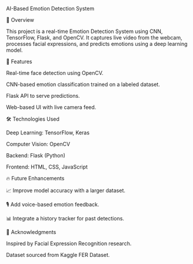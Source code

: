 AI-Based Emotion Detection System

📌 Overview

This project is a real-time Emotion Detection System using CNN, TensorFlow, Flask, and OpenCV. It captures live video from the webcam, processes facial expressions, and predicts emotions using a deep learning model.


🚀 Features

Real-time face detection using OpenCV.

CNN-based emotion classification trained on a labeled dataset.

Flask API to serve predictions.

Web-based UI with live camera feed.


🛠 Technologies Used

Deep Learning: TensorFlow, Keras

Computer Vision: OpenCV

Backend: Flask (Python)

Frontend: HTML, CSS, JavaScript


🔥 Future Enhancements

📈 Improve model accuracy with a larger dataset.

🎙️ Add voice-based emotion feedback.

📊 Integrate a history tracker for past detections.


🙌 Acknowledgments

Inspired by Facial Expression Recognition research.

Dataset sourced from Kaggle FER Dataset.
